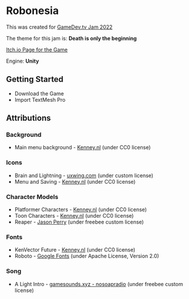# Robonesia

This was created for [GameDev.tv Jam 2022](https://itch.io/jam/gamedevtv-jam-2022)

The theme for this jam is: **Death is only the beginning**

[Itch.io Page for the Game](https://rhonan.itch.io/robonesia)

Engine: **Unity**

## Getting Started

- Download the Game
- Import TextMesh Pro

## Attributions

### Background

- Main menu background - [Kenney.nl](https://kenney.nl/assets/background-elements-redux) (under CC0 license)

### Icons

- Brain and Lightning - [uxwing.com](https://uxwing.com/license/) (under custom license)
- Menu and Saving - [Kenney.nl](https://kenney.nl/assets/onscreen-controls) (under CC0 license)

### Character Models

- Platformer Characters - [Kenney.nl](https://kenney.nl/assets/platformer-characters) (under CC0 license)
- Toon Characters - [Kenney.nl](https://kenney.nl/assets/toon-characters-1) (under CC0 license)
- Reaper - [Jason Perry](http://finalbossblues.com/timefantasy/freebies/grim-reaper-sprites/) (under freebee custom license)

### Fonts

- KenVector Future - [Kenney.nl](https://kenney.nl/assets/kenney-fonts) (under CC0 license)
- Roboto - [Google Fonts](https://fonts.google.com/specimen/Roboto) (under Apache License, Version 2.0)

### Song

- A Light Intro - [gamesounds.xyz - nosoapradio](https://gamesounds.xyz/No%20soap%20radio/LICENSE) (under freebee custom license)
